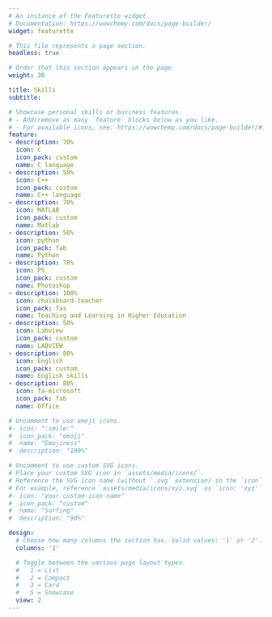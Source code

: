 ```yaml
---
# An instance of the Featurette widget.
# Documentation: https://wowchemy.com/docs/page-builder/
widget: featurette

# This file represents a page section.
headless: true

# Order that this section appears on the page.
weight: 30

title: Skills
subtitle:

# Showcase personal skills or business features.
# - Add/remove as many `feature` blocks below as you like.
# - For available icons, see: https://wowchemy.com/docs/page-builder/#icons
feature:
- description: 70%
  icon: C
  icon_pack: custom
  name: C language
- description: 50%
  icon: C++
  icon_pack: custom
  name: C++ language
- description: 70%
  icon: MATLAB
  icon_pack: custom
  name: Matlab
- description: 50%
  icon: python
  icon_pack: fab
  name: Python
- description: 70%
  icon: PS
  icon_pack: custom
  name: Photoshop
- description: 100%
  icon: chalkboard-teacher
  icon_pack: fas
  name: Teaching and Learning in Higher Education
- description: 50%
  icon: Labview
  icon_pack: custom
  name: LABVIEW
- description: 80%
  icon: English
  icon_pack: custom
  name: English skills
- description: 80%
  icon: fa-microsoft
  icon_pack: fab
  name: Office

# Uncomment to use emoji icons.
#- icon: ":smile:"
#  icon_pack: "emoji"
#  name: "Emojiness"
#  description: "100%"  

# Uncomment to use custom SVG icons.
# Place your custom SVG icon in `assets/media/icons/`.
# Reference the SVG icon name (without `.svg` extension) in the `icon` field.
# For example, reference `assets/media/icons/xyz.svg` as `icon: 'xyz'`
#- icon: "your-custom-icon-name"
#  icon_pack: "custom"
#  name: "Surfing"
#  description: "90%"

design:
  # Choose how many columns the section has. Valid values: '1' or '2'.
  columns: '1'

  # Toggle between the various page layout types.
  #   1 = List
  #   2 = Compact
  #   3 = Card
  #   5 = Showcase
  view: 2
---
```

